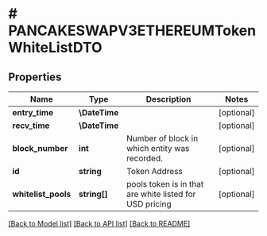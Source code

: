 # # PANCAKESWAPV3ETHEREUMTokenWhiteListDTO

## Properties

Name | Type | Description | Notes
------------ | ------------- | ------------- | -------------
**entry_time** | **\DateTime** |  | [optional]
**recv_time** | **\DateTime** |  | [optional]
**block_number** | **int** | Number of block in which entity was recorded. | [optional]
**id** | **string** | Token Address | [optional]
**whitelist_pools** | **string[]** | pools token is in that are white listed for USD pricing | [optional]

[[Back to Model list]](../../README.md#models) [[Back to API list]](../../README.md#endpoints) [[Back to README]](../../README.md)
